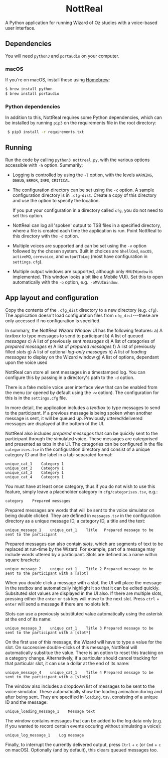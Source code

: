 <h1 align="center">
	NottReal
</h1>

A Python application for running Wizard of Oz studies with a voice-based  user interface.

## Dependencies
You will need `python3` and `portaudio` on your computer.

### macOS

If you're on macOS, install these using [Homebrew](https://brew.sh/):

```bash
$ brew install python
$ brew install portaudio
```

### Python dependencies

In addition to this, NottReal requires some Python dependencies, which can be installed by running  `pip3`  on the requirements file in the root directory:

```bash
 $ pip3 install -r requirements.txt
```

## Running

Run the code by calling `python3 nottreal.py`, with the various options accessible with `-h` option. Summarily:

* Logging is controlled by using the `-l` option, with the levels `WARNING`, `DEBUG`, `ERROR`, `INFO`, `CRITICAL`

* The configuration directory can be set using the `-c` option. A sample configuration directory is in `.cfg-dist`. Create a copy of this directory and use the option to specify the location.

  If you put your configuration in a directory called `cfg`, you do not need to set this option. 

* NottReal can log all 'spoken' output to TSB files in a specified directory, where a file is created each time the application is run. Point NottReal to this directory with the `-d` option.

* Multiple voices are supported and can be set using the `-v` option followed by the chosen system. Built in choices are `ShellCmd`, `macOS`, `activeMQ`, `cerevoice`, and `outputToLog` (most have configuration in `settings.cfg`). 

* Multiple output windows are supported, although only `MVUIWindow` is implemented. This window  looks a bit like a Mobile VUI). Set this to open automatically with the `-o` option, e.g.` -oMVUIWindow`.



## App layout and configuration
Copy the contents of the `.cfg_dist` directory to a new directory (e.g. `cfg`).  The application doesn't load configuration files from `cfg_dist`---these are only accessed if no configuration is specified.

In summary, the NottReal *Wizard Window* UI has the following features:
	a) A *textbox* to type messages to send to participant
	b) A list of queued *messages*
	c) A list of previously sent *messages*
	d) A list of categories of *prepared messages*
	e) A list of *prepared messages*
	f) A list of previously filled *slots*
	g) A list of optional *log-only messages*
	h) A list of *loading messages* to display on the Wizard window
	g) A list of options, dependant upon the voice used

NottReal can store all sent messages in a timestamped log. You can configure this by passing in a directory's path to the `-d` option.

There is a fake mobile voice user interface view that can be enabled from the menu (or opened by default using the `-w` option). The configuration for this is in the `settings.cfg` file.

In more detail, the application includes a *textbox* to type messages to send to the participant. If a previous message is being spoken when another message is sent, it will be queued up. Previously uttered/delivered messages are displayed at the bottom of the UI.

NottReal also includes *prepared messages* that can be quickly sent to the participant through the simulated voice. These messages are categorised and presented as tabs in the UI. The categories can be configured in the file `categorises.tsv` in the configuration directory and consist of a unique category ID and the label in a tab-separated format:

	unique_cat_1	Category 1
	unique_cat_2	Category 1
	unique_cat_3	Category 1
	unique_cat_4	Category 1

You must have at least once category, thus if you do not wish to use this feature, simply leave a placeholder category in `cfg/categorises.tsv`, e.g.:

	category	Prepared messages

Prepared messages are words that will be sent to the voice simulator on being double clicked. They are defined in `messages.tsv` in the configuration directory as a unique message ID, a category ID, a title and the text:

	unique_message_1	unique_cat_1	Title	Prepared message to be sent to the participant 

Prepared messages can also contain *slots*, which are segments of text to be replaced at run-time by the Wizard. For example, part of a message may include words uttered by a participant. Slots are defined as a name within square brackets:

	unique_message_2	unique_cat_1	Title 2	Prepared message to be sent to the participant with a [slot]

When you double click a message with a slot, the UI will place the message in the *textbox* and automatically highlight it so that it can be edited quickly. Subsituted slot values are displayed in the UI also. If there are multiple slots, pressing either the `enter` or `tab` key will move to the next slot. Press `ctrl` + `enter` will send a message if there are no slots left.

Slots can use a previously substituted value automatically using the asterisk at the end of its name:

	unique_message_3	unique_cat_1	Title 3	Prepared message to be sent to the participant with a [slot*]

On the first use of this message, the Wizard will have to type a value for the slot. On successive double-clicks of this message, NottReal will automatically substitue the value. There is an option to reset this tracking on a category change. Alternatively, if a particular should cancel tracking for that particular slot, it can use a dollar at the end of its name:

	unique_message_4	unique_cat_1	Title 4	Prepared message to be sent to the participant with a [slot$]

The window also includes a dropdown list of messages to be sent to the voice simulator. These automatically show the loading animation during and after being sent. They are specified in `loading.tsv`, consisting of a unique ID and the message:

	unique_loading_message_1	Message text

The window contains messages that can be added to the log data only (e.g. if you wanted to record certain events occuring without simulating a voice):

	unique_log_message_1	Log message

Finally, to interrupt the currently delivered output, press `Ctrl` + `c` (or `Cmd` + `c` on macOS). Optionally (and by default), this clears queued messages too.
